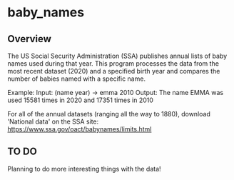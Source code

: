 # baby_names

## Overview
The US Social Security Administration (SSA) publishes annual lists of baby names used during that year. This program processes the data from the most recent dataset (2020) and a specified birth year and compares the number of babies named with a specific name.

Example:
Input: (name year) -> emma 2010
Output: The name EMMA was used 15581 times in 2020 and 17351 times in 2010

For all of the annual datasets (ranging all the way to 1880), download 'National data' on the SSA site:  https://www.ssa.gov/oact/babynames/limits.html

## TO DO
Planning to do more interesting things with the data!
